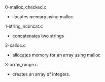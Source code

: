0-malloc_checked.c
* llocates memory using malloc.

1-string_nconcat.c
* concatenates two strings

2-calloc.c
* allocates memory for an array using malloc

3-array_range.c
* creates an array of integers.



